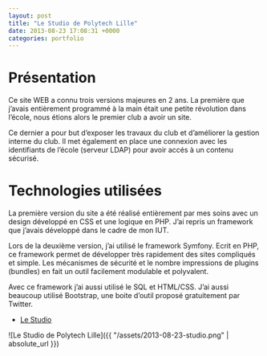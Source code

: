 ```yaml
---
layout: post
title: "Le Studio de Polytech Lille"
date: 2013-08-23 17:08:31 +0000
categories: portfolio
---
```

# Présentation

Ce site WEB a connu trois versions majeures en 2 ans. La première que j’avais entièrement programmé à la main était une petite révolution dans l’école, nous étions alors le premier club a avoir un site.

Ce dernier a pour but d’exposer les travaux du club et d’améliorer la gestion interne du club. Il met également en place une connexion avec les identifiants de l’école (serveur LDAP) pour avoir accés à un contenu sécurisé.

# Technologies utilisées

La première version du site a été réalisé entièrement par mes soins avec un design développé en CSS et une logique en PHP. J’ai repris un framework que j’avais développé dans le cadre de mon IUT.

Lors de la deuxième version, j’ai utilisé le framework Symfony. Ecrit en PHP, ce framework permet de développer très rapidement des sites compliqués et simple. Les mécanismes de sécurité et le nombre impressions de plugins (bundles) en fait un outil facilement modulable et polyvalent.

Avec ce framework j’ai aussi utilisé le SQL et HTML/CSS. J’ai aussi beaucoup utilisé Bootstrap, une boite d’outil proposé gratuitement par Twitter.

* [Le Studio](https://www.le-studio-lille.fr)

![Le Studio de Polytech Lille]({{ "/assets/2013-08-23-studio.png" | absolute_url }})